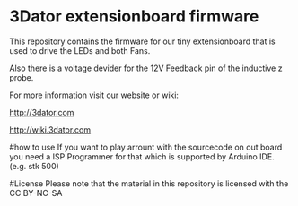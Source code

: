 3Dator extensionboard firmware
======

This repository contains the firmware for our tiny extensionboard that is used to drive the LEDs and both Fans.

Also there is a voltage devider for the 12V Feedback pin of the inductive z probe.


For more information visit our website or wiki:

http://3dator.com

http://wiki.3dator.com

#how to use
If you want to play arrount with the sourcecode on out board you need a ISP Programmer for that which is supported by Arduino IDE. (e.g. stk 500)

#License
Please note that the material in this repository is licensed with the CC BY-NC-SA
